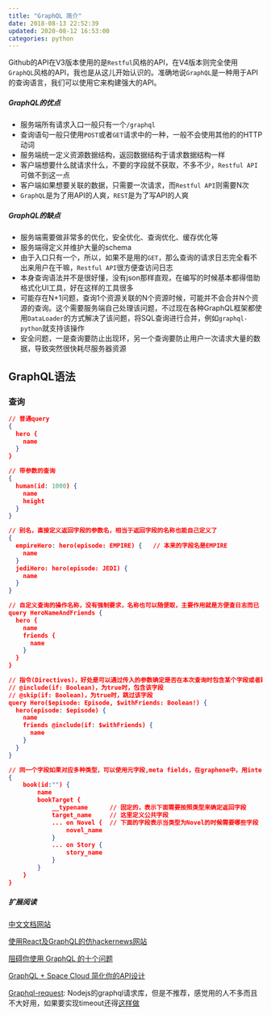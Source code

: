 ```yaml
---
title: "GraphQL 简介"
date: 2018-08-13 22:52:39
updated: 2020-08-12 16:53:00
categories: python
---
```


Github的API在V3版本使用的是`Restful`风格的API，在V4版本则完全使用`GraphQL`风格的API，我也是从这儿开始认识的。准确地说`GraphQL`是一种用于API的查询语言，我们可以使用它来构建强大的API。

##### GraphQL的优点

- 服务端所有请求入口一般只有一个`/graphql`
- 查询语句一般只使用`POST`或者`GET`请求中的一种，一般不会使用其他的的HTTP动词
- 服务端统一定义资源数据结构，返回数据结构于请求数据结构一样
- 客户端想要什么就请求什么，不要的字段就不获取，不多不少，`Restful API`可做不到这一点
- 客户端如果想要关联的数据，只需要一次请求，而`Restful API`则需要N次
- `GraphQL`是为了用API的人爽，`REST`是为了写API的人爽

<!--more-->

##### GraphQL的缺点

- 服务端需要做非常多的优化，安全优化、查询优化、缓存优化等
- 服务端得定义并维护大量的schema
- 由于入口只有一个，所以，如果不是用的`GET`，那么查询的请求日志完全看不出来用户在干嘛，`Restful API`很方便查访问日志
- 本身查询语法并不是很好懂，没有json那样直观，在编写的时候基本都得借助格式化UI工具，好在这样的工具很多
- 可能存在N+1问题，查询1个资源关联的N个资源时候，可能并不会合并N个资源的查询。这个需要服务端自己处理该问题，不过现在各种GraphQL框架都使用`DataLoader`的方式解决了该问题，将SQL查询进行合并，例如`graphql-python`就支持该操作
- 安全问题，一是查询要防止出现环，另一个查询要防止用户一次请求大量的数据，导致突然很快耗尽服务器资源

## GraphQL语法

### 查询

```json
// 普通query
{
  hero {
    name
  }
}

// 带参数的查询
{
  human(id: 1000) {
    name
    height
  }
}

// 别名，直接定义返回字段的参数名，相当于返回字段的名称也能自己定义了
{
  empireHero: hero(episode: EMPIRE) {	// 本来的字段名是EMPIRE
    name
  }
  jediHero: hero(episode: JEDI) {
    name
  }
}

// 自定义查询的操作名称，没有强制要求，名称也可以随便取，主要作用就是方便查日志而已
query HeroNameAndFriends {
  hero {
    name
    friends {
      name
    }
  }
}

// 指令(Directives)，好处是可以通过传入的参数确定是否在本次查询时包含某个字段或者跳过某个字段
// @include(if: Boolean)，为true时，包含该字段
// @skip(if: Boolean)，为true时，跳过该字段
query Hero($episode: Episode, $withFriends: Boolean!) {
  hero(episode: $episode) {
    name
    friends @include(if: $withFriends) {
      name
    }
  }
}

// 同一个字段如果对应多种类型，可以使用元字段,meta fields，在graphene中，用interfaces表示
{
    book(id:"") {
        name
        bookTarget {
            __typename		// 固定的，表示下面需要按照类型来确定返回字段
            target_name		// 这里定义公共字段
            ... on Novel {	// 下面的字段表示当类型为Novel的时候需要哪些字段
            	novel_name        
            }
            ... on Story {
                story_name
            }
        }
    }   
}
```



##### 扩展阅读

[中文文档网站](http://graphql.cn/)

[使用React及GraphQL的仿hackernews网站](https://github.com/clintonwoo/hackernews-react-graphql)

[阻碍你使用 GraphQL 的十个问题](http://jerryzou.com/posts/10-questions-about-graphql/)

[GraphQL + Space Cloud 简化你的API设计](https://mp.weixin.qq.com/s/zPW1kZ32usMxt6UFlD7O2Q)

 [Graphql-request](https://github.com/prisma-labs/graphql-request): Nodejs的graphql请求库，但是不推荐，感觉用的人不多而且不大好用，如果要实现timeout还得[这样做](https://github.com/prisma-labs/graphql-request/issues/229)
